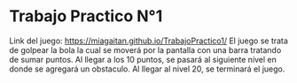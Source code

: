 # Trabajo Practico N°1
Link del juego: https://miagaitan.github.io/TrabajoPractico1/
El juego se trata de golpear la bola la cual se moverá por la pantalla con una barra tratando de sumar puntos. Al llegar a los 10 puntos, se pasará al siguiente nivel en donde se agregará un obstaculo. 
Al llegar al nivel 20, se terminará el juego.
